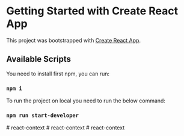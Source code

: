 # Getting Started with Create React App

This project was bootstrapped with [Create React App](https://github.com/facebook/create-react-app).

## Available Scripts

You need to install first npm, you can run:
### `npm i`

To run the project on local you need to run the below command:

### `npm run start-developer`

#   r e a c t - c o n t e x t  
 #   r e a c t - c o n t e x t  
 #   r e a c t - c o n t e x t  
 